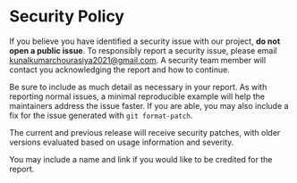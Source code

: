 # Security Policy

If you believe you have identified a security issue with our
project, **do not open a public issue**. To responsibly report a
security issue, please email [kunalkumarchourasiya2021@gmail.com](mailto:kunalkumarchourasiya2021@gmail.com). A security team member will contact you acknowledging the report and how to continue.

Be sure to include as much detail as necessary in your report. As with reporting normal issues, a minimal reproducible example will help the maintainers address the issue faster. If you are able, you may also include a fix for the issue generated with `git format-patch`.

The current and previous release will receive security patches, with older versions evaluated based on usage information and severity.

You may include a name and link if you would like to be credited for the report.
